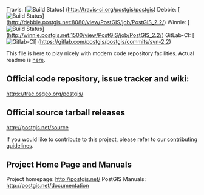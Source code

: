Travis:
 [![Build Status](https://secure.travis-ci.org/postgis/postgis.png?branch=svn-2.2)]
 (http://travis-ci.org/postgis/postgis)
Debbie:
 [![Build Status](http://debbie.postgis.net:8080/buildStatus/icon?job=PostGIS_2.2)]
 (http://debbie.postgis.net:8080/view/PostGIS/job/PostGIS_2.2/)
Winnie:
 [![Build Status](http://winnie.postgis.net:1500/buildStatus/icon?job=PostGIS_2.2)]
 (http://winnie.postgis.net:1500/view/PostGIS/job/PostGIS_2.2/)
GitLab-CI:
 [![Gitlab-CI](https://gitlab.com/postgis/postgis/badges/svn-2.2/build.svg)]
 (https://gitlab.com/postgis/postgis/commits/svn-2.2)

This file is here to play nicely with modern code repository facilities.
Actual readme is [here](README.postgis).

## Official code repository, issue tracker and wiki:
https://trac.osgeo.org/postgis/

## Official source tarball releases
http://postgis.net/source

If you would like to contribute to this project, please refer to our
[contributing guidelines](CONTRIBUTING.md).

## Project Home Page and Manuals
Project homepage: http://postgis.net/
PostGIS Manuals: http://postgis.net/documentation
